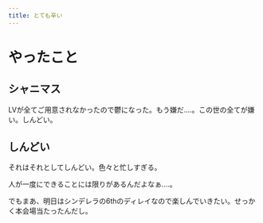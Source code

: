 ```yaml
---
title: とても辛い
---
```


# やったこと

## シャニマス

LVが全てご用意されなかったので鬱になった。もう嫌だ‥‥。この世の全てが嫌い。しんどい。

## しんどい

それはそれとしてしんどい。色々と忙しすぎる。

人が一度にできることには限りがあるんだよなぁ‥‥。

でもまあ、明日はシンデレラの6thのディレイなので楽しんでいきたい。せっかく本会場当たったんだし。
